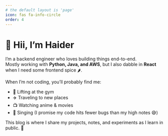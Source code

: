 ```yaml
---
# the default layout is 'page'
icon: fas fa-info-circle
order: 4
---
```


# 👋 Hii, I’m Haider  

I’m a backend engineer who loves building things end-to-end.  
Mostly working with **Python, Java, and AWS**, but I also dabble in **React** when I need some frontend spice 🌶️.  

When I’m not coding, you’ll probably find me:  
- 💪 Lifting at the gym  
- ✈️ Traveling to new places  
- 📺 Watching anime & movies  
- 🎤 Singing (I promise my code hits fewer bugs than my high notes 😅)

This blog is where I share my projects, notes, and experiments as I learn in public. 🚀  
